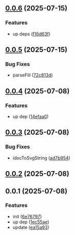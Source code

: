 ## [0.0.6](https://github.com/qq15725/modern-idoc-svg/compare/v0.0.5...v0.0.6) (2025-07-15)


### Features

* up deps ([f16d63f](https://github.com/qq15725/modern-idoc-svg/commit/f16d63f2c1c6d7bd14915c5d5dcd3ee63c40acbe))



## [0.0.5](https://github.com/qq15725/modern-idoc-svg/compare/v0.0.4...v0.0.5) (2025-07-15)


### Bug Fixes

* parseFill ([72c813d](https://github.com/qq15725/modern-idoc-svg/commit/72c813dadaf64b97a28a415c26b9a98c683c729a))



## [0.0.4](https://github.com/qq15725/modern-idoc-svg/compare/v0.0.3...v0.0.4) (2025-07-08)


### Features

* up dep ([14efaa0](https://github.com/qq15725/modern-idoc-svg/commit/14efaa06ebd3f8e42a17b1f7c23a47df64a9dfed))



## [0.0.3](https://github.com/qq15725/modern-idoc-svg/compare/v0.0.2...v0.0.3) (2025-07-08)


### Bug Fixes

* idocToSvgString ([ad7b954](https://github.com/qq15725/modern-idoc-svg/commit/ad7b954333edb87451763ea48de322b26439c765))



## [0.0.2](https://github.com/qq15725/modern-idoc-svg/compare/v0.0.1...v0.0.2) (2025-07-08)



## 0.0.1 (2025-07-08)


### Features

* init ([6e76797](https://github.com/qq15725/modern-idoc-svg/commit/6e76797ff87149d47780bb54e864d2507852d5c6))
* up dep ([1ec55ae](https://github.com/qq15725/modern-idoc-svg/commit/1ec55aeff50bfbd1ec293ea4e18c98b28b55db55))
* update ([ea15a93](https://github.com/qq15725/modern-idoc-svg/commit/ea15a93bf5c713f9a170b61b23c2c879bee4d242))



